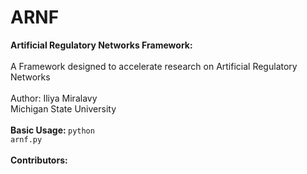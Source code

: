 # ARNF

<b>Artificial Regulatory Networks Framework: </b>
<br/>
<br/>
A Framework designed to accelerate research on Artificial Regulatory Networks
<br/>
<br/>
Author: Iliya Miralavy
<br/>
Michigan State University
<br />
<br />
<b>Basic Usage: </b>
<code>python arnf.py</code>
<br />
<br />
<b>Contributors:</b>

